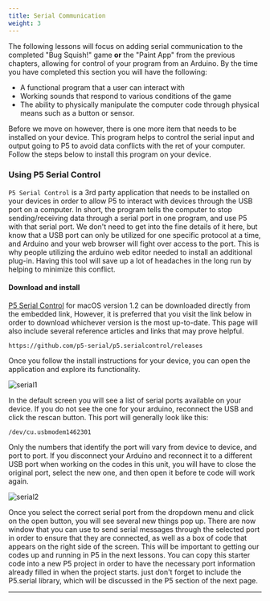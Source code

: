 ```yaml
---
title: Serial Communication
weight: 3
---
```

The following lessons will focus on adding serial communication to the completed "Bug Squish!" game **or** the "Paint App" from the previous chapters, allowing for control of your program from an Arduino. By the time you have completed this section you will have the following:

* A functional program that a user can interact with
* Working sounds that respond to various conditions of the game
* The ability to physically manipulate the computer code through physical means such as a button or sensor.

Before we move on however, there is one more item that needs to be installed on your device. This program helps to control the serial input and output going to P5 to avoid data conflicts with the ret of your computer. Follow the steps below to install this program on your device. 


### Using P5 Serial Control

`P5 Serial Control` is a 3rd party application that needs to be installed on your devices in order to allow P5 to interact with devices through the USB port on a computer. In short, the program tells the computer to stop sending/receiving data through a serial port in one program, and use P5 with that serial port. We don't need to get into the fine details of it here, but know that a USB port can only be utilized for one specific protocol at a time, and Arduino and your web browser will fight over access to the port. This is why people utilizing the arduino web editor needed to install an additional plug-in. Having this tool will save up a lot of headaches in the long run by helping to minimize this conflict.

#### Download and install

[P5 Serial Control](https://pdm.lsupathways.org/p5.serialcontrol-darwin-x64.zip) for macOS version 1.2 can be downloaded directly from the embedded link, However, it is preferred that you visit the link below in order to download whichever version is the most up-to-date. This page will also include several reference articles and links that may prove helpful.
```
https://github.com/p5-serial/p5.serialcontrol/releases
```

Once you follow the install instructions for your device, you can open the application and explore its functionality. 

![serial1](/images/graphics/p5serial1.png)

In the default screen you will see a list of serial ports available on your device. If you do not see the one for your arduino, reconnect the USB and click the rescan button. This port will generally look like this:
```
/dev/cu.usbmodem1462301
```

Only the numbers that identify the port will vary from device to device, and port to port. If you disconnect your Arduino and reconnect it to a different USB port when working on the codes in this unit, you will have to close the original port, select the new one, and then open it before te code will work again.

![serial2](/images/graphics/p5serial2.png)

Once you select the correct serial port from the dropdown menu and click on the open button, you will see several new things pop up. There are now window that you can use to send serial messages through the selected port in order to ensure that they are connected, as well as a box of code that appears on the right side of the screen. This will be important to getting our codes up and running in P5 in the next lessons. You can copy this starter code into a new P5 project in order to have the necessary port information already filled in when the project starts. just don't forget to include the P5.serial library, which will be discussed in the P5 section of the next page.

---
